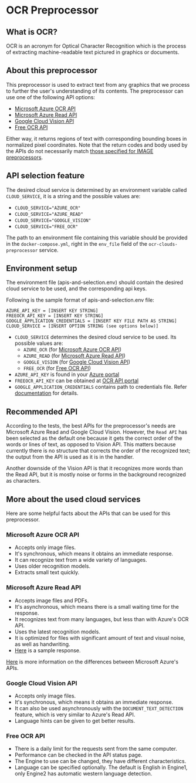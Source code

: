 # OCR Preprocessor
## What is OCR?
OCR is an acronym for Optical Character Recognition which is the process of extracting machine-readable text pictured in graphics or documents.
## About this preprocessor
This preprocessor is used to extract text from any graphics that we process to further the user's understanding of its contents.
The preprocessor can use one of the following API options:
* [Microsoft Azure OCR API](https://westus.dev.cognitive.microsoft.com/docs/services/computer-vision-v3-2/operations/56f91f2e778daf14a499f20d)
* [Microsoft Azure Read API](https://learn.microsoft.com/en-us/azure/cognitive-services/computer-vision/how-to/call-read-api)
* [Google Cloud Vision API](https://cloud.google.com/vision/docs/ocr)
* [Free OCR API](https://ocr.space/OCRAPI)

Either way, it returns regions of text with corresponding bounding boxes in normalized pixel coordinates.
Note that the return codes and body used by the APIs do not necessarily match [those specified for IMAGE preprocessors](https://github.com/Shared-Reality-Lab/IMAGE-server/wiki/2.-Handlers,-Preprocessors-and-Services#preprocessors=).
## API selection feature
The desired cloud service is determined by an environment variable called `CLOUD_SERVICE`, it is a string and the possible values are:
* `CLOUD_SERVICE="AZURE_OCR"`
* `CLOUD_SERVICE="AZURE_READ"`
* `CLOUD_SERVICE="GOOGLE_VISION"`
* `CLOUD_SERVICE="FREE_OCR"`

The path to an environment file containing this variable should be provided in the `docker-compose.yml`, right in the `env_file` field of the `ocr-clouds-preprocessor` service.
## Environment setup
The environment file (apis-and-selection.env) should contain the desired cloud service to be used, and the corresponding api keys.

Following is the sample format of apis-and-selection.env file:

```
AZURE_API_KEY = [INSERT KEY STRING]
FREEOCR_API_KEY = [INSERT KEY STRING]
GOOGLE_APPLICATION_CREDENTIALS = [INSERT KEY FILE PATH AS STRING]
CLOUD_SERVICE = [INSERT OPTION STRING (see options below)]
```
* `CLOUD_SERVICE` determines the desired cloud service to be used. Its possible values are:
    * `AZURE_OCR` (for [Microsoft Azure OCR API](https://westus.dev.cognitive.microsoft.com/docs/services/computer-vision-v3-2/operations/56f91f2e778daf14a499f20d))
    * `AZURE_READ` (for [Microsoft Azure Read API](https://learn.microsoft.com/en-us/azure/cognitive-services/computer-vision/how-to/call-read-api))
    * `GOOGLE_VISION` (for [Google Cloud Vision API](https://cloud.google.com/vision/docs/ocr))
    * `FREE_OCR` (for [Free OCR API](https://ocr.space/OCRAPI))
* `AZURE_API_KEY` is found in your [Azure portal](https://portal.azure.com)
* `FREEOCR_API_KEY` can be obtained at [OCR API portal](https://ocr.space/ocrapi)
* `GOOGLE_APPLICATION_CREDENTIALS` contains path to credentials file. Refer [documentation](https://cloud.google.com/docs/authentication/application-default-credentials#GAC) for details.

## Recommended API
According to the tests, the best APIs for the preprocessor's needs are Microsoft Azure Read and Google Cloud Vision. However, the `Read API` has been selected as the default one because it gets the correct order of the words or lines of text, as opposed to Vision API. This matters because currently there is no structure that corrects the order of the recognized text; the output from the API is used as it is in the handler.

Another downside of the Vision API is that it recognizes more words than the Read API, but it is mostly noise or forms in the background recognized as characters.
## More about the used cloud services
Here are some helpful facts about the APIs that can be used for this preprocessor.
### Microsoft Azure OCR API
* Accepts only image files.
* It's synchronous, which means it obtains an immediate response.
* It can recognize text from a wide variety of languages.
* Uses older recognition models.
* Extracts small text quickly.
### Microsoft Azure Read API
* Accepts image files and PDFs.
* It's asynchronous, which means there is a small waiting time for the response.
* It recognizes text from many languages, but less than with Azure's OCR API.
* Uses the latest recognition models.
* It is optimized for files with significant amount of text and visual noise, as well as handwriting.
* [Here](https://learn.microsoft.com/en-us/rest/api/computervision/3.1/get-read-result/get-read-result?tabs=HTTP) is a sample response.

[Here](https://learn.microsoft.com/en-us/training/modules/read-text-computer-vision/2-ocr-azure) is more information on the differences between Microsoft Azure's APIs.
### Google Cloud Vision API
* Accepts only image files.
* It's synchronous, which means it obtains an immediate response.
* It can also be used asynchronously with the `DOCUMENT_TEXT_DETECTION` feature, which is very similar to Azure's Read API.
* Language hints can be given to get better results.
### Free OCR API
* There is a daily limit for the requests sent from the same computer.
* Performance can be checked in the API status page.
* The Engine to use can be changed, they have different characteristics.
* Language can be specified optionally. The default is English in Engine1, only Engine2 has automatic western language detection.
